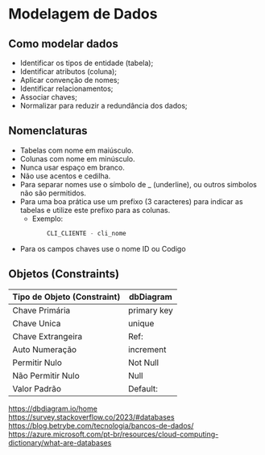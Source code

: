 # Modelagem de Dados

## Como modelar dados

- Identificar os tipos de entidade (tabela);
- Identificar atributos (coluna);
- Aplicar convenção de nomes;
- Identificar relacionamentos;
- Associar chaves;
- Normalizar para reduzir a redundância dos dados;

## Nomenclaturas

- Tabelas com nome em maiúsculo.
- Colunas com nome em minúsculo.
- Nunca usar espaço em branco.
- Não use acentos e cedilha.
- Para separar nomes use o símbolo de _ (underline), ou outros simbolos não são permitidos.
- Para uma boa prática use um prefixo (3 caracteres) para indicar as tabelas e utilize este prefixo para as colunas.
  - Exemplo:
    ```sql
        CLI_CLIENTE - cli_nome
    ```
- Para os campos chaves use o nome ID ou Codigo

## Objetos (Constraints)

| Tipo de Objeto (Constraint) | dbDiagram |
| --------------------------- | --------- |
| Chave Primária | primary key |
| Chave Unica | unique |
| Chave Extrangeira | Ref: |
| Auto Numeração | increment |
| Permitir Nulo | Not Null |
| Não Permitir Nulo | Null |
| Valor Padrão | Default: |


https://dbdiagram.io/home
https://survey.stackoverflow.co/2023/#databases
https://blog.betrybe.com/tecnologia/bancos-de-dados/
https://azure.microsoft.com/pt-br/resources/cloud-computing-dictionary/what-are-databases


